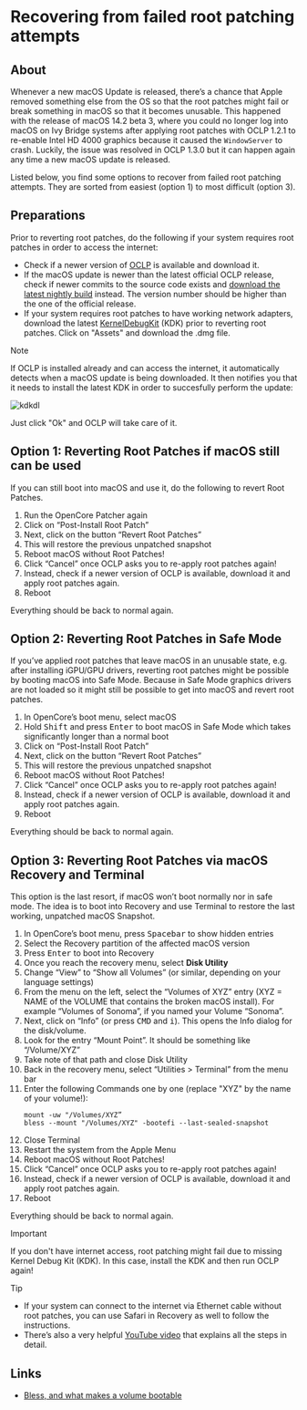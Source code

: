 # Recovering from failed root patching attempts

## About
Whenever a new macOS Update is released, there’s a chance that Apple removed something else from the OS so that the root patches might fail or break something in macOS so that it becomes unusable. This happened with the release of macOS 14.2 beta 3, where you could no longer log into macOS on Ivy Bridge systems after applying root patches with OCLP 1.2.1 to re-enable Intel HD 4000 graphics because it caused the `WindowServer` to crash. Luckily, the issue was resolved in OCLP 1.3.0 but it can happen again any time a new macOS update is released.

Listed below, you find some options to recover from failed root patching attempts. They are sorted from easiest (option 1) to most difficult (option 3).

## Preparations
Prior to reverting root patches, do the following if your system requires root patches in order to access the internet:
- Check if a newer version of [OCLP](https://github.com/dortania/OpenCore-Legacy-Patcher/releases) is available and download it.
- If the macOS update is newer than the latest official OCLP release, check if newer commits to the source code exists and [download the latest nightly build](https://github.com/dortania/OpenCore-Legacy-Patcher/blob/main/SOURCE.md) instead. The version number should be higher than the one of the official release.
- If your system requires root patches to have working network adapters, download the latest [KernelDebugKit](https://github.com/dortania/KdkSupportPkg/releases) (KDK) prior to reverting root patches. Click on "Assets" and download the .dmg file.

> [!NOTE]
>
> If OCLP is installed already and can access the internet, it automatically detects when a macOS update is being downloaded. It then notifies you that it needs to install the latest KDK in order to succesfully perform the update:
> 
> ![kdkdl](https://github.com/5T33Z0/OC-Little-Translated/assets/76865553/1bd1f9f0-9ea9-4ad4-b112-93bad9261b56)
> 
> Just click "Ok" and OCLP will take care of it.

## Option 1: Reverting Root Patches if macOS still can be used
If you can still boot into macOS and use it, do the following to revert Root Patches.

1. Run the OpenCore Patcher again
2. Click on “Post-Install Root Patch”
3. Next, click on the button “Revert Root Patches”
4. This will restore the previous unpatched snapshot
5. Reboot macOS without Root Patches!
6. Click “Cancel” once OCLP asks you to re-apply root patches again!
7. Instead, check if a newer version of OCLP is available, download it and apply root patches again.
8. Reboot

Everything should be back to normal again.

## Option 2: Reverting Root Patches in Safe Mode
If you’ve applied root patches that leave macOS in an unusable state, e.g. after installing iGPU/GPU drivers, reverting root patches might be possible by booting macOS into Safe Mode. Because in Safe Mode graphics drivers are not loaded so it might still be possible to get into macOS and revert root patches.

1. In OpenCore’s boot menu, select macOS
2. Hold <kbd>Shift</kbd> and press <kbd>Enter</kbd> to boot macOS in Safe Mode which takes significantly longer than a normal boot
3. Click on “Post-Install Root Patch”
4. Next, click on the button “Revert Root Patches”
5. This will restore the previous unpatched snapshot
6. Reboot macOS without Root Patches!
7. Click “Cancel” once OCLP asks you to re-apply root patches again!
8. Instead, check if a newer version of OCLP is available, download it and apply root patches again.
9. Reboot

Everything should be back to normal again.

## Option 3: Reverting Root Patches via macOS Recovery and Terminal
This option is the last resort, if macOS won’t boot normally nor in safe mode. The idea is to boot into Recovery and use Terminal to restore the last working, unpatched macOS Snapshot.

1. In OpenCore’s boot menu, press <kbd>Spacebar</kbd> to show hidden entries
2. Select the Recovery partition of the affected macOS version
3. Press <kbd>Enter</kbd> to boot into Recovery
4. Once you reach the recovery menu, select **Disk Utility**
5. Change “View” to “Show all Volumes” (or similar, depending on your language settings)
6. From the menu on the left, select the “Volumes of XYZ” entry (XYZ = NAME of the VOLUME that contains the broken macOS install). For example “Volumes of Sonoma”, if you named your Volume “Sonoma”.
7. Next, click on “Info” (or press <kbd>CMD</kbd> and <kbd>i</kbd>). This opens the Info dialog for the disk/volume.
8. Look for the entry “Mount Point”. It should be something like “/Volume/XYZ”
9. Take note of that path and close Disk Utility
10. Back in the recovery menu, select “Utilities > Terminal” from the menu bar
11. Enter the following Commands one by one (replace "XYZ" by the name of your volume!): 
    ```
    mount -uw "/Volumes/XYZ”
    bless --mount "/Volumes/XYZ" -bootefi --last-sealed-snapshot
    ```
12. Close Terminal
13. Restart the system from the Apple Menu
14. Reboot macOS without Root Patches!
15. Click “Cancel” once OCLP asks you to re-apply root patches again!
16. Instead, check if a newer version of OCLP is available, download it and apply root patches again.
17. Reboot

Everything should be back to normal again.

> [!IMPORTANT]
>
> If you don't have internet access, root patching might fail due to missing Kernel Debug Kit (KDK). In this case, install the KDK and then run OCLP again!

> [!TIP]
>
> - If your system can connect to the internet via Ethernet cable without root patches, you can use Safari in Recovery as well to follow the instructions.
> - There’s also a very helpful [YouTube video](https://youtu.be/mNcjmvzS0Vo?si=OtNeB4r1q3s3sW9T) that explains all the steps in detail.

## Links
- [Bless, and what makes a volume bootable](https://eclecticlight.co/2018/08/30/booting-the-mac-bless-and-what-makes-a-volume-bootable/)
